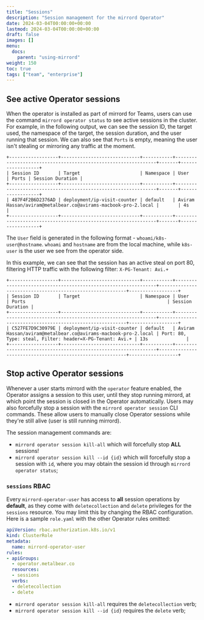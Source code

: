 ```yaml
---
title: "Sessions"
description: "Session management for the mirrord Operator"
date: 2024-03-04T00:00:00+00:00
lastmod: 2024-03-04T00:00:00+00:00
draft: false
images: []
menu:
  docs:
    parent: "using-mirrord"
weight: 150
toc: true
tags: ["team", "enterprise"]
---
```


## See active Operator sessions

When the operator is installed as part of mirrord for Teams, users can use the command 
`mirrord operator status` to see active sessions in the cluster.
For example, in the following output, we can see the session ID, the target used, 
the namespace of the target, the session duration, and the user running that session. 
We can also see that `Ports` is empty, meaning the user isn't stealing or mirroring any 
traffic at the moment.

```
+------------------+-----------------------------+-----------+---------------------------------------------------------------+-------+------------------+
| Session ID       | Target                      | Namespace | User                                                          | Ports | Session Duration |
+------------------+-----------------------------+-----------+---------------------------------------------------------------+-------+------------------+
| 487F4F2B6D2376AD | deployment/ip-visit-counter | default   | Aviram Hassan/aviram@metalbear.co@avirams-macbook-pro-2.local |       | 4s               |
+------------------+-----------------------------+-----------+---------------------------------------------------------------+-------+------------------+
```

The `User` field is generated in the following format - `whoami/k8s-user@hostname`. 
`whoami` and `hostname` are from the local machine, while `k8s-user` is the user we see 
from the operator side.


In this example, we can see that the session has an active steal on port 80, 
filtering HTTP traffic with the following filter: `X-PG-Tenant: Avi.+`

```
+------------------+-----------------------------+-----------+---------------------------------------------------------------+----------------------------------------------------------+------------------+
| Session ID       | Target                      | Namespace | User                                                          | Ports                                                    | Session Duration |
+------------------+-----------------------------+-----------+---------------------------------------------------------------+----------------------------------------------------------+------------------+
| C527FE7D9C30979E | deployment/ip-visit-counter | default   | Aviram Hassan/aviram@metalbear.co@avirams-macbook-pro-2.local | Port: 80, Type: steal, Filter: header=X-PG-Tenant: Avi.+ | 13s              |
+------------------+-----------------------------+-----------+---------------------------------------------------------------+----------------------------------------------------------+------------------+
```

## Stop active Operator sessions

Whenever a user starts mirrord with the `operator` feature enabled, the Operator assigns a
session to this user, until they stop running mirrord, at which point the session is closed
in the Operator automatically. Users may also forcefully stop a session with the
`mirrord operator session` CLI commands. These allow users to manually close Operator sessions
while they're still alive (user is still running mirrord).

The session management commands are:

- `mirrord operator session kill-all` which will forcefully stop **ALL** sessions!
- `mirrord operator session kill --id {id}` which will forcefully stop a session with `id`,
  where you may obtain the session id through `mirrord operator status`;

### `sessions` RBAC

Every `mirrord-operator-user` has access to **all** session operations by **default**, as they come
with `deletecollection` and `delete` privileges for the `sessions` resource. You may limit
this by changing the RBAC configuration. Here is a sample `role.yaml` with the other Operator
rules omitted:

```yaml
apiVersion: rbac.authorization.k8s.io/v1
kind: ClusterRole
metadata:
  name: mirrord-operator-user
rules:
- apiGroups:
  - operator.metalbear.co
  resources:
  - sessions
  verbs:
  - deletecollection
  - delete
```

- `mirrord operator session kill-all` requires the `deletecollection` verb;
- `mirrord operator session kill --id {id}` requires the `delete` verb;

